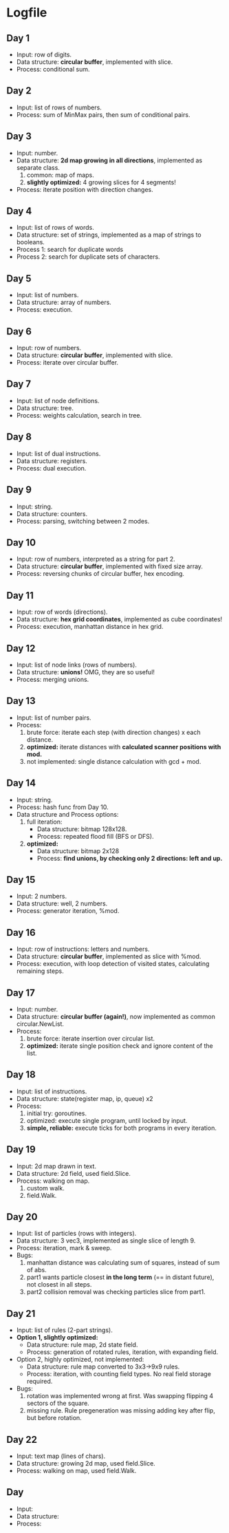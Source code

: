 # Logfile

## Day 1

* Input: row of digits.
* Data structure: **circular buffer**, implemented with slice.
* Process: conditional sum.

## Day 2

* Input: list of rows of numbers.
* Process: sum of MinMax pairs, then sum of conditional pairs.

## Day 3

* Input: number.
* Data structure: **2d map growing in all directions**, implemented as separate class.
  1. common: map of maps.
  2. **slightly optimized:** 4 growing slices for 4 segments!
* Process: iterate position with direction changes.

## Day 4

* Input: list of rows of words.
* Data structure: set of strings, implemented as a map of strings to booleans.
* Process 1: search for duplicate words
* Process 2: search for duplicate sets of characters.

## Day 5

* Input: list of numbers.
* Data structure: array of numbers.
* Process: execution.

## Day 6

* Input: row of numbers.
* Data structure: **circular buffer**, implemented with slice.
* Process: iterate over circular buffer.

## Day 7

* Input: list of node definitions.
* Data structure: tree.
* Process: weights calculation, search in tree.

## Day 8

* Input: list of dual instructions.
* Data structure: registers.
* Process: dual execution.

## Day 9

* Input: string.
* Data structure: counters.
* Process: parsing, switching between 2 modes.

## Day 10

* Input: row of numbers, interpreted as a string for part 2.
* Data structure: **circular buffer**, implemented with fixed size array.
* Process: reversing chunks of circular buffer, hex encoding.

## Day 11

* Input: row of words (directions).
* Data structure: **hex grid coordinates**, implemented as cube coordinates!
* Process: execution, manhattan distance in hex grid.

## Day 12

* Input: list of node links (rows of numbers).
* Data structure: **unions!** OMG, they are so useful!
* Process: merging unions.

## Day 13

* Input: list of number pairs.
* Process:
  1. brute force: iterate each step (with direction changes) x each distance.
  2. **optimized:** iterate distances with **calculated scanner positions with mod.**
  3. not implemented: single distance calculation with gcd + mod.

## Day 14

* Input: string.
* Process: hash func from Day 10.
* Data structure and Process options:
  1. full iteration:
      * Data structure: bitmap 128x128.
      * Process: repeated flood fill (BFS or DFS).
  2. **optimized:**
      * Data structure: bitmap 2x128
      * Process: **find unions, by checking only 2 directions: left and up.**

## Day 15

* Input: 2 numbers.
* Data structure: well, 2 numbers.
* Process: generator iteration, %mod.

## Day 16

* Input: row of instructions: letters and numbers.
* Data structure: **circular buffer**, implemented as slice with %mod.
* Process: execution, with loop detection of visited states, calculating remaining steps.

## Day 17

* Input: number.
* Data structure: **circular buffer (again!)**, now implemented as common circular.NewList.
* Process:
  1. brute force: iterate insertion over circular list.
  2. **optimized:** iterate single position check and ignore content of the list.

## Day 18

* Input: list of instructions.
* Data structure: state(register map, ip, queue) x2
* Process:
  1. initial try: goroutines.
  2. optimized: execute single program, until locked by input.
  3. **simple, reliable:** execute ticks for both programs in every iteration.

## Day 19

* Input: 2d map drawn in text.
* Data structure: 2d field, used field.Slice.
* Process: walking on map.
  1. custom walk.
  2. field.Walk.

## Day 20

* Input: list of particles (rows with integers).
* Data structure: 3 vec3, implemented as single slice of length 9.
* Process: iteration, mark & sweep.
* Bugs:
  1. manhattan distance was calculating sum of squares, instead of sum of abs.
  2. part1 wants particle closest **in the long term** (== in distant future), not closest in all steps.
  3. part2 collision removal was checking particles slice from part1.

## Day 21

* Input: list of rules (2-part strings).
* **Option 1, slightly optimized:**
  * Data structure: rule map, 2d state field.
  * Process: generation of rotated rules, iteration, with expanding field.
* Option 2, highly optimized, not implemented:
  * Data structure: rule map converted to 3x3->9x9 rules.
  * Process: iteration, with counting field types. No real field storage required.
* Bugs:
  1. rotation was implemented wrong at first. Was swapping flipping 4 sectors of the square.
  2. missing rule. Rule pregeneration was missing adding key after flip, but before rotation.

## Day 22

* Input: text map (lines of chars).
* Data structure: growing 2d map, used field.Slice.
* Process: walking on map, used field.Walk.

## Day

* Input:
* Data structure:
* Process:
